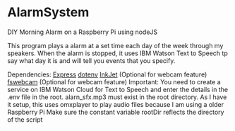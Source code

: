 # AlarmSystem
DIY Morning Alarm on a Raspberry Pi using nodeJS

This program plays a alarm at a set time each day of the week through my speakers.
When the alarm is stopped, it uses IBM Watson Text to Speech tp say what day it is and will tell you events that you specify.

Dependencies:
[Express](https://expressjs.com)
[dotenv](https://github.com/motdotla/dotenv)
[InkJet](https://www.npmjs.com/package/inkjet) (Optional for webcam feature)
[fswebcam](https://github.com/fsphil/fswebcam) (Optional for webcam feature)
Important:
You need to create a service on IBM Watson Cloud for Text to Speech and enter the details in the .env file in the root.
alarn_sfx.mp3 must exist in the root directory.
As I have it setup, this uses omxplayer to play audio files because I am using a older Raspberry Pi
Make sure the constant variable rootDir reflects the directory of the script
